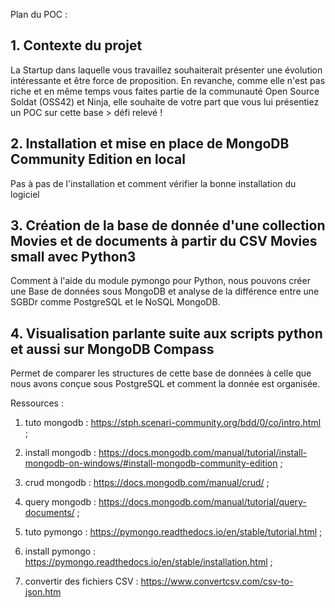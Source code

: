 Plan du POC :

## 1. Contexte du projet

La Startup dans laquelle vous travaillez souhaiterait présenter une évolution intéressante et être force de proposition. En revanche, comme elle n'est pas riche et en même temps vous faites partie de la communauté Open Source Soldat (OSS42) et Ninja, elle souhaite de votre part que vous lui présentiez un POC sur cette base > défi relevé !

## 2. Installation et mise en place de MongoDB Community Edition en local

Pas à pas de l'installation et comment vérifier la bonne installation du logiciel


## 3. Création de la base de donnée d'une collection Movies et de documents à partir du CSV Movies small avec Python3

Comment à l'aide du module pymongo pour Python, nous pouvons créer une Base de données sous MongoDB et analyse de la différence entre une SGBDr comme PostgreSQL et le NoSQL MongoDB.

## 4. Visualisation parlante suite aux scripts python et aussi sur MongoDB Compass

Permet de comparer les structures de cette base de données à celle que nous avons conçue sous PostgreSQL et comment la donnée est organisée.

Ressources :

1. tuto mongodb : https://stph.scenari-community.org/bdd/0/co/intro.html ;

2. install mongodb : https://docs.mongodb.com/manual/tutorial/install-mongodb-on-windows/#install-mongodb-community-edition ;

3. crud mongodb : https://docs.mongodb.com/manual/crud/ ;

4. query mongodb : https://docs.mongodb.com/manual/tutorial/query-documents/ ;

5. tuto pymongo : https://pymongo.readthedocs.io/en/stable/tutorial.html ;

6. install pymongo : https://pymongo.readthedocs.io/en/stable/installation.html ;

7. convertir des fichiers CSV :
https://www.convertcsv.com/csv-to-json.htm

